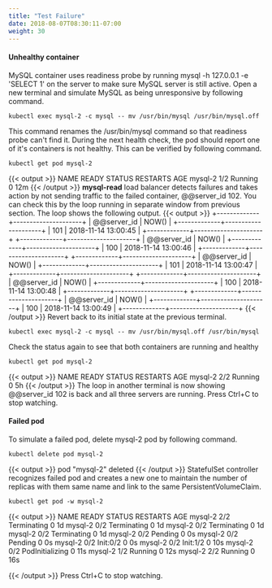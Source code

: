 ```yaml
---
title: "Test Failure"
date: 2018-08-07T08:30:11-07:00
weight: 30
---
```

#### Unhealthy container
MySQL container uses readiness probe by running mysql -h 127.0.0.1 -e 'SELECT 1' on the server to make sure MySQL server is still active.
Open a new terminal and simulate MySQL as being unresponsive by following command.
```
kubectl exec mysql-2 -c mysql -- mv /usr/bin/mysql /usr/bin/mysql.off
```
This command renames the /usr/bin/mysql command so that readiness probe can't find it. During the next health check, the pod should report one of it's containers is not healthy. This can be verified by following command.
```
kubectl get pod mysql-2
```
{{< output >}}
NAME      READY     STATUS    RESTARTS   AGE
mysql-2   1/2       Running   0          12m
{{< /output >}}
**mysql-read** load balancer detects failures and takes action by not sending traffic to the failed container, @@server_id 102. You can check this by the loop running in separate window from previous section. The loop shows the following output.
{{< output >}}
+-------------+---------------------+
| @@server_id | NOW()               |
+-------------+---------------------+
|         101 | 2018-11-14 13:00:45 |
+-------------+---------------------+
+-------------+---------------------+
| @@server_id | NOW()               |
+-------------+---------------------+
|         100 | 2018-11-14 13:00:46 |
+-------------+---------------------+
+-------------+---------------------+
| @@server_id | NOW()               |
+-------------+---------------------+
|         101 | 2018-11-14 13:00:47 |
+-------------+---------------------+
+-------------+---------------------+
| @@server_id | NOW()               |
+-------------+---------------------+
|         100 | 2018-11-14 13:00:48 |
+-------------+---------------------+
+-------------+---------------------+
| @@server_id | NOW()               |
+-------------+---------------------+
|         100 | 2018-11-14 13:00:49 |
+-------------+---------------------+
{{< /output >}}
Revert back to its initial state at the previous terminal.
```
kubectl exec mysql-2 -c mysql -- mv /usr/bin/mysql.off /usr/bin/mysql
```
Check the status again to see that both containers are running and healthy
```
kubectl get pod mysql-2
```
{{< output >}}
NAME      READY     STATUS    RESTARTS   AGE
mysql-2   2/2       Running   0          5h
{{< /output >}}
The loop in another terminal is now showing @@server_id 102 is back and all three servers are running.
Press Ctrl+C to stop watching.
#### Failed pod
To simulate a failed pod, delete mysql-2 pod by following command.
```
kubectl delete pod mysql-2
```
{{< output >}}
pod "mysql-2" deleted
{{< /output >}}
StatefulSet controller recognizes failed pod and creates a new one to maintain the number of replicas with them same name and link to the same PersistentVolumeClaim.
```
kubectl get pod -w mysql-2
```
{{< output >}}
NAME      READY     STATUS        RESTARTS   AGE
mysql-2   2/2       Terminating   0          1d
mysql-2   0/2       Terminating   0         1d
mysql-2   0/2       Terminating   0         1d
mysql-2   0/2       Terminating   0         1d
mysql-2   0/2       Pending   0         0s
mysql-2   0/2       Pending   0         0s
mysql-2   0/2       Init:0/2   0         0s
mysql-2   0/2       Init:1/2   0         10s
mysql-2   0/2       PodInitializing   0         11s
mysql-2   1/2       Running   0         12s
mysql-2   2/2       Running   0         16s

{{< /output >}}
Press Ctrl+C to stop watching.

